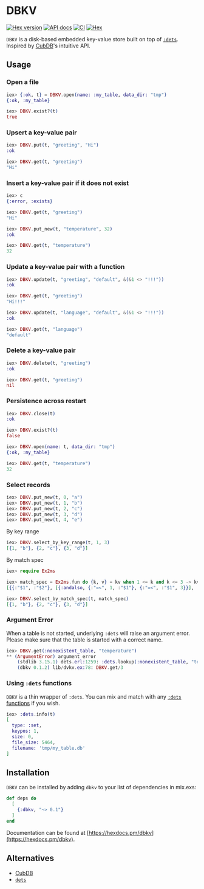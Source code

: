 # DBKV

[![Hex version](https://img.shields.io/hexpm/v/dbkv.svg "Hex version")](https://hex.pm/packages/dbkv)
[![API docs](https://img.shields.io/hexpm/v/dbkv.svg?label=docs "API docs")](https://hexdocs.pm/dbkv)
[![CI](https://github.com/mnishiguchi/dbkv/actions/workflows/ci.yml/badge.svg)](https://github.com/mnishiguchi/dbkv/actions/workflows/ci.yml)
[![Hex](https://github.com/mnishiguchi/dbkv/actions/workflows/hex.yml/badge.svg)](https://github.com/mnishiguchi/dbkv/actions/workflows/hex.yml)

`DBKV` is a disk-based embedded key-value store built on top of [`:dets`](https://erlang.org/doc/man/dets.html). Inspired by [CubDB](https://github.com/lucaong/cubdb)'s intuitive API.

## Usage

### Open a file

```elixir
iex> {:ok, t} = DBKV.open(name: :my_table, data_dir: "tmp")
{:ok, :my_table}

iex> DBKV.exist?(t)
true
```

### Upsert a key-value pair

```elixir
iex> DBKV.put(t, "greeting", "Hi")
:ok

iex> DBKV.get(t, "greeting")
"Hi"
```

### Insert a key-value pair if it does not exist

```elixir
iex> c
{:error, :exists}

iex> DBKV.get(t, "greeting")
"Hi"

iex> DBKV.put_new(t, "temperature", 32)
:ok

iex> DBKV.get(t, "temperature")
32
```

### Update a key-value pair with a function

```elixir
iex> DBKV.update(t, "greeting", "default", &(&1 <> "!!!"))
:ok

iex> DBKV.get(t, "greeting")
"Hi!!!"

iex> DBKV.update(t, "language", "default", &(&1 <> "!!!"))
:ok

iex> DBKV.get(t, "language")
"default"
```

### Delete a key-value pair

```elixir
iex> DBKV.delete(t, "greeting")
:ok

iex> DBKV.get(t, "greeting")
nil
```

### Persistence across restart

```elixir
iex> DBKV.close(t)
:ok

iex> DBKV.exist?(t)
false

iex> DBKV.open(name: t, data_dir: "tmp")
{:ok, :my_table}

iex> DBKV.get(t, "temperature")
32
```

### Select records

```elixir
iex> DBKV.put_new(t, 0, "a")
iex> DBKV.put_new(t, 1, "b")
iex> DBKV.put_new(t, 2, "c")
iex> DBKV.put_new(t, 3, "d")
iex> DBKV.put_new(t, 4, "e")
```

By key range

```elixir
iex> DBKV.select_by_key_range(t, 1, 3)
[{1, "b"}, {2, "c"}, {3, "d"}]
```

By match spec

```elixir
iex> require Ex2ms

iex> match_spec = Ex2ms.fun do {k, v} = kv when 1 <= k and k <= 3 -> kv end
[{{:"$1", :"$2"}, [{:andalso, {:"=<", 1, :"$1"}, {:"=<", :"$1", 3}}], [:"$_"]}]

iex> DBKV.select_by_match_spec(t, match_spec)
[{1, "b"}, {2, "c"}, {3, "d"}]
```

### Argument Error

When a table is not started, underlying `:dets` will raise an argument error. Please make sure that the table is started with a correct name.

```elixir
iex> DBKV.get(:nonexistent_table, "temperature")
** (ArgumentError) argument error
    (stdlib 3.15.1) dets.erl:1259: :dets.lookup(:nonexistent_table, "temperature")
    (dbkv 0.1.2) lib/dvkv.ex:78: DBKV.get/3
```

### Using `:dets` functions

`DBKV` is a thin wrapper of `:dets`. You can mix and match with any [`:dets` functions](https://erlang.org/doc/man/dets.html) if you wish.

```elixir
iex> :dets.info(t)
[
  type: :set,
  keypos: 1,
  size: 0,
  file_size: 5464,
  filename: 'tmp/my_table.db'
]
```

## Installation

`DBKV` can be installed by adding `dbkv` to your list of dependencies in mix.exs:

```elixir
def deps do
  [
    {:dbkv, "~> 0.1"}
  ]
end
```

Documentation can be found at [https://hexdocs.pm/dbkv](https://hexdocs.pm/dbkv).

## Alternatives

- [CubDB](https://github.com/lucaong/cubdb)
- [`dets`](https://erlang.org/doc/man/dets.html)
